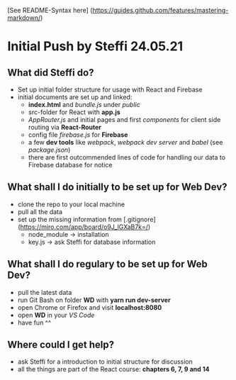 [See README-Syntax here] (https://guides.github.com/features/mastering-markdown/)

# Initial Push by Steffi 24.05.21

## What did Steffi do?

- Set up initial folder structure for usage with React and Firebase
- initial documents are set up and linked:
  - **index.html** and _bundle.js_ under _public_
  - src-folder for React with **app.js**
  - _AppRouter.js_ and initial pages and first _components_ for client side routing via **React-Router**
  - config file _firebase.js_ for **Firebase**
  - a few **dev tools** like _webpack_, _webpack dev server_ and _babel_ (see _package.json_)
  - there are first outcommended lines of code for handling our data to Firebase database for notice

## What shall I do initially to be set up for Web Dev?

- clone the repo to your local machine
- pull all the data
- set up the missing information from [.gitignore] (https://miro.com/app/board/o9J_lGXaB7k=/)
  - node_module -> installation
  - key.js -> ask Steffi for database information

## What shall I do regulary to be set up for Web Dev?

- pull the latest data
- run Git Bash on folder **WD** with **yarn run dev-server**
- open Chrome or Firefox and visit **localhost:8080**
- open **WD** in your _VS Code_
- have fun ^^

## Where could I get help?

- ask Steffi for a introduction to initial structure for discussion
- all the things are part of the React course: **chapters 6, 7, 9 and 14**
